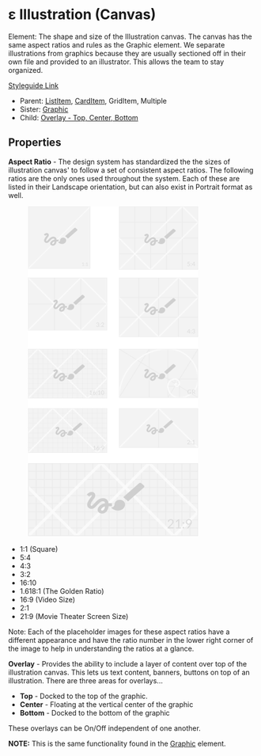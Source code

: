 # ε Illustration (Canvas)

Element: The shape and size of the Illustration canvas. The canvas has the same aspect ratios and rules as the Graphic element. We separate illustrations from graphics because they are usually sectioned off in their own file and provided to an illustrator. This allows the team to stay organized.

[Styleguide Link](https://zpl.io/brGvn4X)

* Parent: [ListItem](../../components/list-item/), [CardItem](../../ks-modules/card-view/card-item.md), GridItem, Multiple
* Sister: [Graphic](./)
* Child: [Overlay - Top, Center, Bottom](overlay/)

## Properties

**Aspect Ratio** - The design system has standardized the the sizes of illustration canvas' to follow a set of consistent aspect ratios. The following ratios are the only ones used throughout the system. Each of these are listed in their Landscape orientation, but can also exist in Portrait format as well.

<figure><img src="../../../.gitbook/assets/Aspect Ratio.png" alt=""><figcaption></figcaption></figure>

* 1:1 (Square)
* 5:4
* 4:3
* 3:2
* 16:10
* 1.618:1 (The Golden Ratio)
* 16:9 (Video Size)
* 2:1
* 21:9 (Movie Theater Screen Size)

Note: Each of the placeholder images for these aspect ratios have a different appearance and have the ratio number in the lower right corner of the image to help in understanding the ratios at a glance.

**Overlay** - Provides the ability to include a layer of content over top of the illustration canvas. This lets us text content, banners, buttons on top of an illustration. There are three areas for overlays...

* **Top** - Docked to the top of the graphic.
* **Center** - Floating at the vertical center of the graphic
* **Bottom** - Docked to the bottom of the graphic

These overlays can be On/Off independent of one another.

**NOTE:** This is the same functionality found in the [Graphic](./) element.
